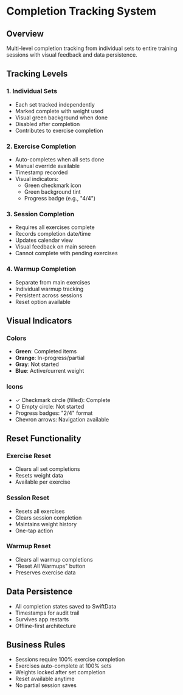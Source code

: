 # Completion Tracking System

## Overview
Multi-level completion tracking from individual sets to entire training sessions with visual feedback and data persistence.

## Tracking Levels

### 1. Individual Sets
- Each set tracked independently
- Marked complete with weight used
- Visual green background when done
- Disabled after completion
- Contributes to exercise completion

### 2. Exercise Completion
- Auto-completes when all sets done
- Manual override available
- Timestamp recorded
- Visual indicators:
  - Green checkmark icon
  - Green background tint
  - Progress badge (e.g., "4/4")

### 3. Session Completion
- Requires all exercises complete
- Records completion date/time
- Updates calendar view
- Visual feedback on main screen
- Cannot complete with pending exercises

### 4. Warmup Completion
- Separate from main exercises
- Individual warmup tracking
- Persistent across sessions
- Reset option available

## Visual Indicators

### Colors
- **Green**: Completed items
- **Orange**: In-progress/partial
- **Gray**: Not started
- **Blue**: Active/current weight

### Icons
- ✓ Checkmark circle (filled): Complete
- ○ Empty circle: Not started
- Progress badges: "2/4" format
- Chevron arrows: Navigation available

## Reset Functionality

### Exercise Reset
- Clears all set completions
- Resets weight data
- Available per exercise

### Session Reset
- Resets all exercises
- Clears session completion
- Maintains weight history
- One-tap action

### Warmup Reset
- Clears all warmup completions
- "Reset All Warmups" button
- Preserves exercise data

## Data Persistence
- All completion states saved to SwiftData
- Timestamps for audit trail
- Survives app restarts
- Offline-first architecture

## Business Rules
- Sessions require 100% exercise completion
- Exercises auto-complete at 100% sets
- Weights locked after set completion
- Reset available anytime
- No partial session saves